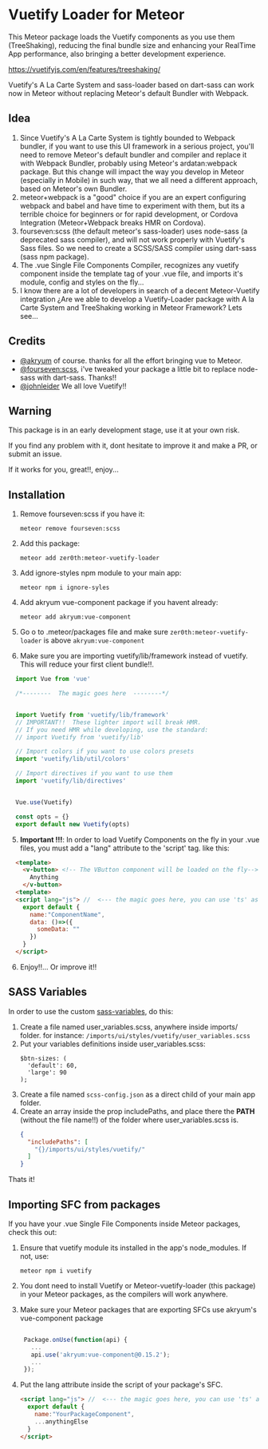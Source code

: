 # Vuetify Loader for Meteor
This Meteor package loads the Vuetify components as you use them (TreeShaking), reducing the final bundle size and enhancing your RealTime App performance, also bringing a better development experience.

https://vuetifyjs.com/en/features/treeshaking/

Vuetify's A La Carte System and sass-loader based on dart-sass can work now in Meteor without replacing Meteor's default Bundler with Webpack.

## Idea 
1. Since Vuetify's A La Carte System is tightly bounded to Webpack bundler, if you want to use this UI framework in a serious project, you'll need to remove Meteor's default bundler and compiler and replace it with Webpack Bundler, probably using Meteor's ardatan:webpack package. But this change will impact the way you develop in Meteor (especially in Mobile) in such way, that we all need a different approach, based on Meteor's own Bundler.
2. meteor+webpack is a "good" choice if you are an expert configuring webpack and babel and have time to experiment with them, but its a terrible choice for beginners or for rapid development, or Cordova Integration (Meteor+Webpack breaks HMR on Cordova).
3. fourseven:scss (the default meteor's sass-loader) uses node-sass (a deprecated sass compiler), and will not work properly with Vuetify's Sass files. So we need to create a SCSS/SASS compiler using dart-sass (sass npm package).
4. The .vue Single File Components Compiler, recognizes any vuetify component inside the template tag of your .vue file, and imports it's module, config and styles on the fly...
5. I know there are a lot of developers in search of a decent Meteor-Vuetify integration ¿Are we able to develop a Vuetify-Loader package with A la Carte System and TreeShaking working in Meteor Framework? Lets see... 

## Credits
* [@akryum](https://github.com/Akryum) of course. thanks for all the effort bringing vue to Meteor.
* [@fourseven:scss](https://github.com/Meteor-Community-Packages/meteor-scss), i've tweaked your package a little bit to replace node-sass with dart-sass. Thanks!!
* [@johnleider](https://github.com/johnleider) We all love Vuetify!!

## Warning
This package is in an early development stage, use it at your own risk.

If you find any problem with it, dont hesitate to improve it and make a PR, or submit an issue.

If it works for you, great!!, enjoy...

## Installation

1. Remove fourseven:scss if you have it: 
   
   `meteor remove fourseven:scss`
2. Add this package:
   
   `meteor add zer0th:meteor-vuetify-loader`
3. Add ignore-styles npm module to your main app:
   
   `meteor npm i ignore-syles`

4. Add akryum vue-component package if you havent already: 
   
   `meteor add akryum:vue-component`

5. Go o to .meteor/packages file and make sure `zer0th:meteor-vuetify-loader` is above `akryum:vue-component`
6. Make sure you are importing vuetify/lib/framework instead of vuetify. This will reduce your first client bundle!!.

```javascript
  import Vue from 'vue'

  /*--------  The magic goes here  --------*/


  import Vuetify from 'vuetify/lib/framework'
  // IMPORTANT!!  These lighter import will break HMR.
  // If you need HMR while developing, use the standard:
  // import Vuetify from 'vuetify/lib'

  // Import colors if you want to use colors presets
  import 'vuetify/lib/util/colors'

  // Import directives if you want to use them
  import 'vuetify/lib/directives'


  Vue.use(Vuetify)

  const opts = {}
  export default new Vuetify(opts)
```
5. **Important !!!**: In order to load Vuetify Components on the fly in your .vue files, you must add a "lang" attribute to the 'script' tag. like this:
```html
  <template>
    <v-button> <!-- The VButton component will be loaded on the fly-->   
      Anything
    </v-button>    
  <template>    
  <script lang="js"> //  <--- the magic goes here, you can use 'ts' as well.
    export default {
      name:"ComponentName",
      data: ()=>({
        someData: ""
      })
    }
  </script>
```
6. Enjoy!!... Or improve it!!

## SASS Variables
In order to use the custom [sass-variables](https://vuetifyjs.com/en/features/sass-variables), do this:
1. Create a file named user_variables.scss, anywhere inside imports/ folder. for instance: `/imports/ui/styles/vuetify/user_variables.scss`
2. Put your variables definitions inside user_variables.scss:
    ```less
    $btn-sizes: (
      'default': 60,
      'large': 90
    );
    ```
3. Create a file named `scss-config.json` as a direct child of your main app folder.
4. Create an array inside the prop includePaths, and place there the **PATH** (without the file name!!) of the folder where user_variables.scss is. 
    ```json
    {
      "includePaths": [
        "{}/imports/ui/styles/vuetify/"
      ]
    }
    ```
Thats it!

## Importing SFC from packages
If you have your .vue Single File Components inside Meteor packages, check this out:

1. Ensure that vuetify module its installed in the app's node_modules. If not, use: 
   
   `meteor npm i vuetify`
2. You dont need to install Vuetify or Meteor-vuetify-loader (this package) in your Meteor packages, as the compilers will work anywhere.
3. Make sure your Meteor packages that are exporting SFCs use akryum's vue-component package
   
   ```javascript

    Package.onUse(function(api) {
      ...
      api.use('akryum:vue-component@0.15.2');
      ...
    });

   ```
4. Put the lang attribute inside the script of your package's SFC.
    ```html
    <script lang="js"> //  <--- the magic goes here, you can use 'ts' as well.
      export default {
        name:"YourPackageComponent",
        ...anythingElse
      }
    </script>
    ```

